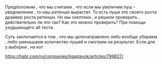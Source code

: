 Предположим , что мы считаем , что если мы увеличим пуш - уведомления , то наш ретеншн вырастит. То есть пуши это своего роста драйвер роста ретеншн. Но мы скептики , и решили проверить , действительно ли это так? Как это можно проверить? При помощи ухудшающего аб теста. 

Суть заключается в том , что мы целенаправлено либо вообще убираем , либо уменьшаем количество пушей и смотрим на результат. Если для у выборки , на кот

https://habr.com/ru/companies/ligastavok/articles/799827/
